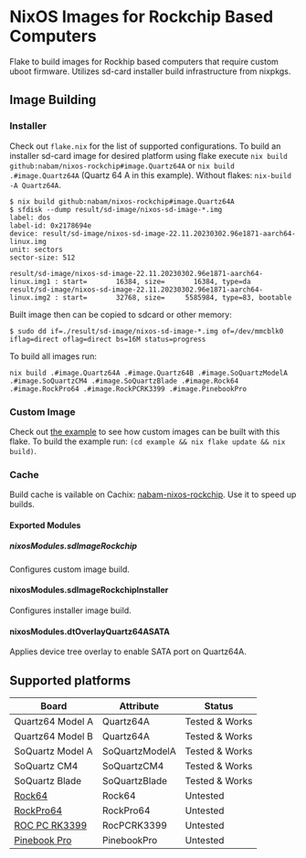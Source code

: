 # NixOS Images for Rockchip Based Computers

Flake to build images for Rockhip based computers that require custom uboot
firmware. Utilizes sd-card installer build infrastructure from nixpkgs.

## Image Building

### Installer

Check out `flake.nix` for the list of supported configurations. To build an
installer sd-card image for desired platform using flake execute 
`nix build github:nabam/nixos-rockchip#image.Quartz64A` or `nix build .#image.Quartz64A`
(Quartz 64 A in this example). Without flakes: `nix-build -A Quartz64A`.

``` console
$ nix build github:nabam/nixos-rockchip#image.Quartz64A
$ sfdisk --dump result/sd-image/nixos-sd-image-*.img
label: dos
label-id: 0x2178694e
device: result/sd-image/nixos-sd-image-22.11.20230302.96e1871-aarch64-linux.img
unit: sectors
sector-size: 512

result/sd-image/nixos-sd-image-22.11.20230302.96e1871-aarch64-linux.img1 : start=       16384, size=       16384, type=da
result/sd-image/nixos-sd-image-22.11.20230302.96e1871-aarch64-linux.img2 : start=       32768, size=     5585984, type=83, bootable
```

Built image then can be copied to sdcard or other memory:

``` console
$ sudo dd if=./result/sd-image/nixos-sd-image-*.img of=/dev/mmcblk0 iflag=direct oflag=direct bs=16M status=progress
```

To build all images run:
``` console
nix build .#image.Quartz64A .#image.Quartz64B .#image.SoQuartzModelA .#image.SoQuartzCM4 .#image.SoQuartzBlade .#image.Rock64 .#image.RockPro64 .#image.RockPCRK3399 .#image.PinebookPro
```

### Custom Image

Check out [the example](/example) to see how custom images can be built with 
this flake. To build the example run: `(cd example && nix flake update && nix build)`.

### Cache

Build cache is vailable on Cachix: [nabam-nixos-rockchip](https://app.cachix.org/cache/nabam-nixos-rockchip).
Use it to speed up builds.

#### Exported Modules
##### nixosModules.sdImageRockchip

Configures custom image build.

#### nixosModules.sdImageRockchipInstaller

Configures installer image build.

#### nixosModules.dtOverlayQuartz64ASATA

Applies device tree overlay to enable SATA port on Quartz64A.

## Supported platforms

| Board                | Attribute      | Status                                                                      |
| ---------------------|----------------| --------------------------------------------------------------------------- |
| Quartz64 Model A     | Quartz64A      | Tested & Works                                                             |
| Quartz64 Model B     | Quartz64A      | Tested & Works                                                             |
| SoQuartz Model A     | SoQuartzModelA | Tested & Works                                                             |
| SoQuartz CM4         | SoQuartzCM4    | Tested & Works                                                             |
| SoQuartz Blade       | SoQuartzBlade  | Tested & Works                                                             |
| [Rock64][]           | Rock64         | Untested                                                                    |
| [RockPro64][]        | RockPro64      | Untested                                                                    |
| [ROC PC RK3399][]    | RocPCRK3399    | Untested                                                                    |
| [Pinebook Pro][]     | PinebookPro    | Untested                                                                    |

[Rock64]: https://nixos.wiki/wiki/NixOS_on_ARM/PINE64_ROCK64
[RockPro64]: https://nixos.wiki/wiki/NixOS_on_ARM/PINE64_ROCKPro64
[ROC PC RK3399]: https://nixos.wiki/wiki/NixOS_on_ARM/Libre_Computer_ROC-RK3399-PC
[Pinebook Pro]: https://nixos.wiki/wiki/NixOS_on_ARM/PINE64_Pinebook_Pro
